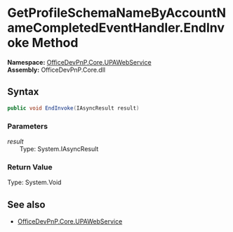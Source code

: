 # GetProfileSchemaNameByAccountNameCompletedEventHandler.EndInvoke Method  
  

**Namespace:** [OfficeDevPnP.Core.UPAWebService](OfficeDevPnP.Core.UPAWebService.md)  
**Assembly:** OfficeDevPnP.Core.dll  
## Syntax
```C#
public void EndInvoke(IAsyncResult result)
```
### Parameters
*result*  
&emsp;&emsp;Type: System.IAsyncResult  
### Return Value
Type: System.Void  

## See also
- [OfficeDevPnP.Core.UPAWebService](OfficeDevPnP.Core.UPAWebService.md)
